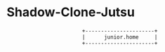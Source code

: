 # Shadow-Clone-Jutsu

```
                        +----------------------+
                        |      junior.home     |
                        +----------------------+
```